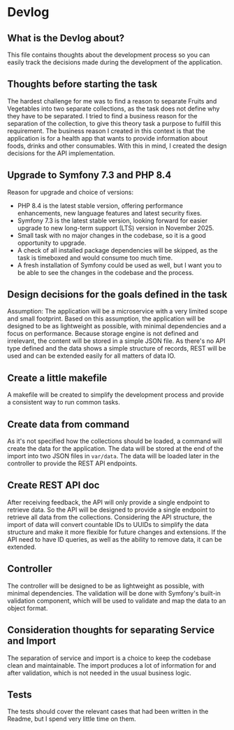 # Devlog

## What is the Devlog about?
This file contains thoughts about the development process so you can easily track the decisions made during the development of the application.

## Thoughts before starting the task

The hardest challenge for me was to find a reason to separate Fruits and Vegetables into two separate collections, as the task does not define why they have to be separated.
I tried to find a business reason for the separation of the collection, to give this theory task a purpose to fulfill this requirement.
The business reason I created in this context is that the application is for a health app that wants to provide information about foods, drinks and other consumables.
With this in mind, I created the design decisions for the API implementation.

## Upgrade to Symfony 7.3 and PHP 8.4

Reason for upgrade and choice of versions:
- PHP 8.4 is the latest stable version, offering performance enhancements, new language features and latest security fixes.
- Symfony 7.3 is the latest stable version, looking forward for easier upgrade to new long-term support (LTS) version in November 2025.
- Small task with no major changes in the codebase, so it is a good opportunity to upgrade.
- A check of all installed package dependencies will be skipped, as the task is timeboxed and would consume too much time.
- A fresh installation of Symfony could be used as well, but I want you to be able to see the changes in the codebase and the process.

## Design decisions for the goals defined in the task

Assumption: The application will be a microservice with a very limited scope and small footprint.
Based on this assumption, the application will be designed to be as lightweight as possible, with minimal dependencies and a focus on performance.
Because storage engine is not defined and irrelevant, the content will be stored in a simple JSON file.
As there's no API type defined and the data shows a simple structure of records, REST will be used and can be extended easily for all matters of data IO.

## Create a little makefile

A makefile will be created to simplify the development process and provide a consistent way to run common tasks.

## Create data from command

As it's not specified how the collections should be loaded, a command will create the data for the application.
The data will be stored at the end of the import into two JSON files in `var/data`.
The data will be loaded later in the controller to provide the REST API endpoints.

## Create REST API doc

After receiving feedback, the API will only provide a single endpoint to retrieve data.
So the API will be designed to provide a single endpoint to retrieve all data from the collections.
Considering the API structure, the import of data will convert countable IDs to UUIDs to simplify the data structure and make it more flexible for future changes and extensions.
If the API need to have ID queries, as well as the ability to remove data, it can be extended.

## Controller
The controller will be designed to be as lightweight as possible, with minimal dependencies.
The validation will be done with Symfony's built-in validation component, which will be used to validate and map the data to an object format.

## Consideration thoughts for separating Service and Import
The separation of service and import is a choice to keep the codebase clean and maintainable.
The import produces a lot of information for and after validation, which is not needed in the usual business logic.

## Tests
The tests should cover the relevant cases that had been written in the Readme, but I spend very little time on them.
